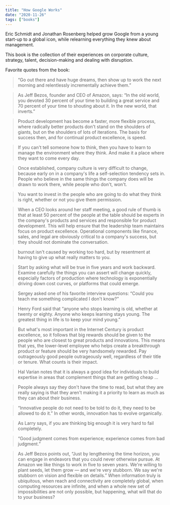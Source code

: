 ```yaml
---
title: "How Google Works"
date: "2020-11-26"
tags: ["books"]
---
```


Eric Schmidt and Jonathan Rosenberg helped grow Google from a young start-up to a global icon, while relearning everything they knew about management.

This book is the collection of their experiences on corporate culture, strategy, talent, decision-making and dealing with disruption.

Favorite quotes from the book:

> “Go out there and have huge dreams, then show up to work the next morning and relentlessly incrementally achieve them.”

> As Jeff Bezos, founder and CEO of Amazon, says: “In the old world, you devoted 30 percent of your time to building a great service and 70 percent of your time to shouting about it. In the new world, that inverts.”

> Product development has become a faster, more flexible process, where radically better products don't stand on the shoulders of giants, but on the shoulders of lots of iterations. The basis for success then, and for continual product excellence, is speed.

> If you can't tell someone how to think, then you have to learn to manage the environment where they think. And make it a place where they want to come every day.

> Once established, company culture is very difficult to change, because early on in a company's life a self-selection tendency sets in. People who believe in the same things the company does will be drawn to work there, while people who don't, won't.

> You want to invest in the people who are going to do what they think is right, whether or not you give them permission.

> When a CEO looks around her staff meeting, a good rule of thumb is that at least 50 percent of the people at the table should be experts in the company's products and services and responsible for product development. This will help ensure that the leadership team maintains focus on product excellence. Operational components like finance, sales, and legal are obviously critical to a company's success, but they should not dominate the conversation.

> burnout isn't caused by working too hard, but by resentment at having to give up what really matters to you.

> Start by asking what will be true in five years and work backward. Examine carefully the things you can assert will change quickly, especially factors of production where technology is exponentially driving down cost curves, or platforms that could emerge.

> Sergey asked one of his favorite interview questions: “Could you teach me something complicated I don't know?”

> Henry Ford said that “anyone who stops learning is old, whether at twenty or eighty. Anyone who keeps learning stays young. The greatest thing in life is to keep your mind young.”

> But what's most important in the Internet Century is product excellence, so it follows that big rewards should be given to the people who are closest to great products and innovations. This means that yes, the lower-level employee who helps create a breakthrough product or feature should be very handsomely rewarded. Pay outrageously good people outrageously well, regardless of their title or tenure. What counts is their impact.

> Hal Varian notes that it is always a good idea for individuals to build expertise in areas that complement things that are getting cheap ...

> People always say they don't have the time to read, but what they are really saying is that they aren't making it a priority to learn as much as they can about their business.

> “Innovative people do not need to be told to do it, they need to be allowed to do it.” In other words, innovation has to evolve organically.

> As Larry says, if you are thinking big enough it is very hard to fail completely.

> “Good judgment comes from experience; experience comes from bad judgment.”

> As Jeff Bezos points out, “Just by lengthening the time horizon, you can engage in endeavors that you could never otherwise pursue. At Amazon we like things to work in five to seven years. We're willing to plant seeds, let them grow — and we're very stubborn. We say we're stubborn on vision and flexible on details.” When information truly is ubiquitous, when reach and connectivity are completely global, when computing resources are infinite, and when a whole new set of impossibilities are not only possible, but happening, what will that do to your business?

